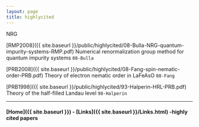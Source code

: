```yaml
---
layout: page
title: highlycited
---
```



NRG

[RMP2008]({{ site.baseurl }}/public/highlycited/08-Bulla-NRG-quantum-impurity-systems-RMP.pdf)
Numerical renormalization group method for quantum impurity systems `08-Bulla`

[PRB2008]({{ site.baseurl }}/public/highlycited/08-Fang-spin-nematic-order-PRB.pdf) Theory of electron nematic order in LaFeAsO `08-Fang`

[PRB1998]({{ site.baseurl }}/public/highlycited/93-Halperin-HRL-PRB.pdf) Theory of the half-filled Landau level `98-Halperin`


---


#### [Home]({{ site.baseurl }}) - [Links]({{ site.baseurl }}/Links.html) -highly cited papers
